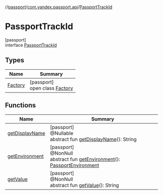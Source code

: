 //[passport](../../../index.md)/[com.yandex.passport.api](../index.md)/[PassportTrackId](index.md)

# PassportTrackId

[passport]\
interface [PassportTrackId](index.md)

## Types

| Name | Summary |
|---|---|
| [Factory](-factory/index.md) | [passport]<br>open class [Factory](-factory/index.md) |

## Functions

| Name | Summary |
|---|---|
| [getDisplayName](get-display-name.md) | [passport]<br>@Nullable<br>abstract fun [getDisplayName](get-display-name.md)(): String |
| [getEnvironment](get-environment.md) | [passport]<br>@NonNull<br>abstract fun [getEnvironment](get-environment.md)(): [PassportEnvironment](../-passport-environment/index.md) |
| [getValue](get-value.md) | [passport]<br>@NonNull<br>abstract fun [getValue](get-value.md)(): String |
